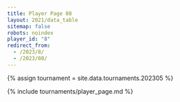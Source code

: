 ```yaml
---
title: Player Page 08
layout: 2021/data_table
sitemap: false
robots: noindex
player_id: "8"
redirect_from:
  - /2023/8/
  - /2023/08/
---
```

{% assign tournament = site.data.tournaments.202305 %}

{% include tournaments/player_page.md %}
